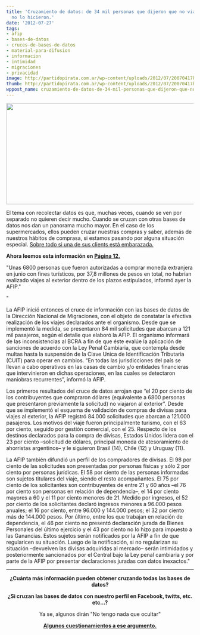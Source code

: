 ```yaml
---
title: 'Cruzamiento de datos: de 34 mil personas que dijeron que no viajaban 6800
  no lo hicieron.'
date: '2012-07-27'
tags:
- afip
- bases-de-datos
- cruces-de-bases-de-datos
- material-para-difusion
- informacion
- intimidad
- migraciones
- privacidad
image: http://partidopirata.com.ar/wp-content/uploads/2012/07/20070417klpgeogra_2.Ges_.SCO_.png
thumb: http://partidopirata.com.ar/wp-content/uploads/2012/07/20070417klpgeogra_2.Ges_.SCO_-150x150.png
wppost_name: cruzamiento-de-datos-de-34-mil-personas-que-dijeron-que-no-viajaban-6800-no-lo-hicieron
---
```


<a href="http://partidopirata.com.ar/wp-content/uploads/2012/07/20070417klpgeogra_2.Ges_.SCO_.png"><img class="aligncenter size-full wp-image-5593" title="20070417klpgeogra_2.Ges.SCO" src="http://partidopirata.com.ar/wp-content/uploads/2012/07/20070417klpgeogra_2.Ges_.SCO_.png" alt="" width="555" height="271" /></a>

El tema con recolectar datos es que, muchas veces, cuando se ven por separado no quieren decir mucho. Cuando se cruzan con otras bases de datos nos dan un panorama mucho mayor.
En el caso de los supermercados, ellos pueden cruzar nuestras compras y saber, además de nuestros hábitos de comprasa, si estamos pasando por alguna situación especial.
<a href="http://partidopirata.com.ar/5508/como-las-empresas-saben-tus-secretos">Sobre todo si una de sus clients está embarazada.</a>

<strong>Ahora leemos esta información en <a href="http://www.pagina12.com.ar/diario/economia/2-199661-2012-07-27.html" target="_blank">Página 12.</a></strong>

"Unas 6800 personas que fueron autorizadas a comprar moneda extranjera en junio con fines turísticos, por 37,8 millones de pesos en total, no habrían realizado viajes al exterior dentro de los plazos estipulados, informó ayer la AFIP."

"

La AFIP inició entonces el cruce de información con las bases de datos de la Dirección Nacional de Migraciones, con el objeto de constatar la efectiva realización de los viajes declarados ante el organismo. Desde que se implementó la medida, se presentaron 84 mil solicitudes que abarcan a 121 mil pasajeros, según el detalle que elaboró la AFIP. El organismo informará de las inconsistencias al BCRA a fin de que éste evalúe la aplicación de sanciones de acuerdo con la Ley Penal Cambiaria, que contempla desde multas hasta la suspensión de la Clave Unica de Identificación Tributaria (CUIT) para operar en cambios. “En todas las jurisdicciones del país se llevan a cabo operativos en las casas de cambio y/o entidades financieras que intervinieron en dichas operaciones, en las cuales se detectaron maniobras recurrentes”, informó la AFIP.

Los primeros resultados del cruce de datos arrojan que “el 20 por ciento de los contribuyentes que compraron dólares (equivalente a 6800 personas que presentaron previamente la solicitud) no viajaron al exterior”. Desde que se implementó el esquema de validación de compras de divisas para viajes al exterior, la AFIP registró 84.000 solicitudes que abarcan a 121.000 pasajeros. Los motivos del viaje fueron principalmente turismo, con el 63 por ciento, seguido por gestión comercial, con el 25. Respecto de los destinos declarados para la compra de divisas, Estados Unidos lidera con el 23 por ciento –solicitud de dólares, principal moneda de atesoramiento de ahorristas argentinos– y le siguieron Brasil (14), Chile (12) y Uruguay (11).

La AFIP también difundió un perfil de los compradores de divisas. El 98 por ciento de las solicitudes son presentadas por personas físicas y sólo 2 por ciento por personas jurídicas. El 58 por ciento de las personas informadas son sujetos titulares del viaje, siendo el resto acompañantes. El 75 por ciento de los solicitantes son contribuyentes de entre 21 y 60 años –el 76 por ciento son personas en relación de dependencia–, el 14 por ciento mayores a 60 y el 11 por ciento menores de 21. Medido por ingresos, el 52 por ciento de los solicitantes declaró ingresos menores a 96.000 pesos anuales; el 16 por ciento, entre 96.000 y 144.000 pesos; el 32 por ciento más de 144.000 pesos. Por último, entre los que trabajan en relación de dependencia, el 46 por ciento no presentó declaración jurada de Bienes Personales del último ejercicio y el 43 por ciento no lo hizo para impuesto a las Ganancias. Estos sujetos serán notificados por la AFIP a fin de que regularicen su situación. Luego de la notificación, si no regularizan su situación –devuelven las divisas adquiridas al mercado– serán intimidados y posteriormente sancionados por el Central bajo la Ley penal cambiaria y por parte de la AFIP por presentar declaraciones juradas con datos inexactos."

<hr />
<p style="text-align: center;"><strong>¿Cuánta más información pueden obtener cruzando todas las bases de datos?</strong></p>
<p style="text-align: center;"><strong>¿Si cruzan las bases de datos con nuestro perfil en Facebook, twitts, etc. etc...?</strong></p>
<p style="text-align: center;">Ya se, algunos dirán "No tengo nada que ocultar"</p>
<p style="text-align: center;"><strong><a href="http://partidopirata.com.ar/5576/rick-falkvinge-desenmascarando-el-si-no-tienes-nada-que-ocultar-no-tienes-nada-que-temer">Algunos cuestionamientos a ese argumento.</a></strong></p>

<h1></h1>

